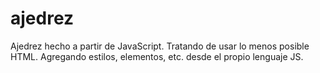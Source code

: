 # ajedrez

Ajedrez hecho a partir de JavaScript. Tratando de usar lo menos posible HTML. Agregando estilos, elementos, etc. desde el propio lenguaje JS.
